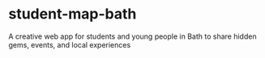 # student-map-bath
A creative web app for students and young people in Bath to share hidden gems, events, and local experiences
